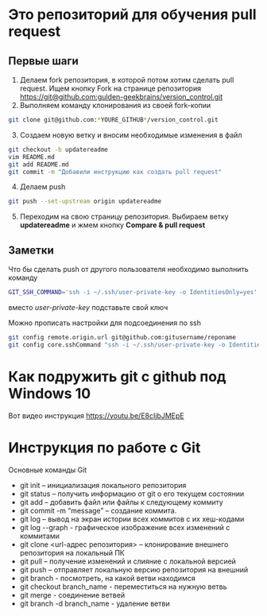 ﻿# Это репозиторий для обучения pull request

## Первые шаги

1. Делаем fork репозитория, в которой потом хотим сделать pull request. Ищем кнопку Fork на странице репозитория <https://git@github.com:gulden-geekbrains/version_control.git>
2. Выполняем команду клонирования из своей fork-копии
```sh
git clone git@github.com:*YOURE_GITHUB*/version_control.git
```
3. Создаем новую ветку и вносим необходимые изменения в файл
```sh
git checkout -b updatereadme
vim README.md
git add README.md
git commit -m "Добавили инструкцию как создать pull request"
```
4. Делаем push  
```sh
git push --set-upstream origin updatereadme
```
5. Переходим на свою страницу репозитория. Выбираем ветку **updatereadme** и жмем кнопку **Compare & pull request**

## Заметки

Что бы сделать push от другого пользователя необходимо выполнить команду
```sh
GIT_SSH_COMMAND='ssh -i ~/.ssh/user-private-key -o IdentitiesOnly=yes' git push git@github.com:gulden-geekbrains/version_control.git
```

вместо *user-private-key* подставьте свой ключ

Можно прописать настройки для подсоединения по ssh
```sh
git config remote.origin.url git@github.com:gitusername/reponame
git config core.sshCommand "ssh -i ~/.ssh/user-private-key -o IdentitiesOnly=yes"
```
# Как подружить git с github под Windows 10

Вот видео инструкция https://youtu.be/E8cIjbJMEpE

# Инструкция по работе с Git

Основные команды Git

* git init – инициализация локального репозитория
* git status – получить информацию от git о его текущем состоянии
* git add – добавить файл или файлы к следующему коммиту
* git commit -m “message” – создание коммита.
* git log – вывод на экран истории всех коммитов с их хеш-кодами
* git log --graph - графическое изображение всех изменений с коммитами
* git clone <url-адрес репозитория> – клонирование внешнего репозитория на локальный ПК
* git pull – получение изменений и слияние с локальной версией
* git push – отправляет локальную версию репозитория на внешний
* git branch - посмотреть, на какой ветви находимся
* git checkout branch_name - переместиться на нужную ветвь
* git merge - соединение ветвей
* git branch -d branch_name - удаление ветви
